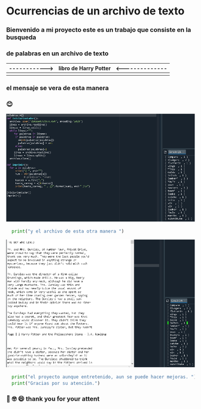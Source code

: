 # Ocurrencias de un archivo de texto
### Bienvenido a mi proyecto este es un trabajo que consiste en la busqueda
### de palabras en un archivo de texto
|------------> | libro de Harry Potter      | <-------------- |
| ----------|:--------:|-------:|
|||  
### el mensaje se vera de esta manera
### :blush:
![superMatriz](img1.png "ocurrencias")
``` python
  print("y el archivo de esta otra manera ")
```
![superMatriz](img2.png "Genial :D")

``` python
  print("el proyecto aunque entretenido, aun se puede hacer mejoras. ")
  print("Gracias por su atención.")
```
### :racehorse: :nerd_face: :smile: thank you for your attent

